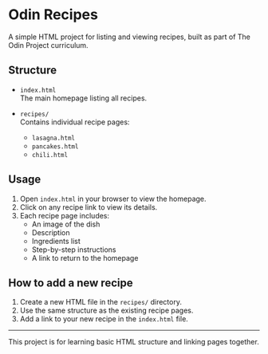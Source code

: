 # Odin Recipes

A simple HTML project for listing and viewing recipes, built as part of The Odin Project curriculum.

## Structure

- `index.html`  
  The main homepage listing all recipes.

- `recipes/`  
  Contains individual recipe pages:
  - `lasagna.html`
  - `pancakes.html`
  - `chili.html`

## Usage

1. Open `index.html` in your browser to view the homepage.
2. Click on any recipe link to view its details.
3. Each recipe page includes:
   - An image of the dish
   - Description
   - Ingredients list
   - Step-by-step instructions
   - A link to return to the homepage

## How to add a new recipe

1. Create a new HTML file in the `recipes/` directory.
2. Use the same structure as the existing recipe pages.
3. Add a link to your new recipe in the `index.html` file.

---

This project is for learning basic HTML structure and linking pages together.